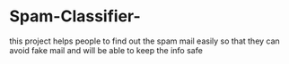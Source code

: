 # Spam-Classifier-
this project helps people to find out the spam mail easily so that they can avoid fake mail and will be able to keep the info safe 
